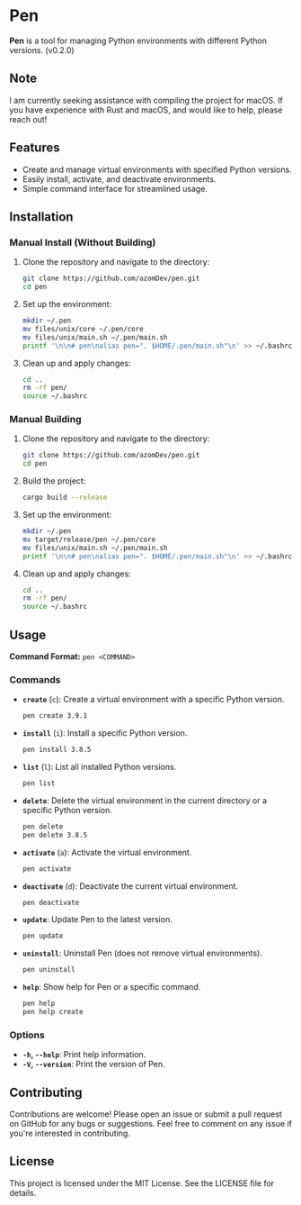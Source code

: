 # Pen

**Pen** is a tool for managing Python environments with different Python versions. (v0.2.0)

## Note
I am currently seeking assistance with compiling the project for macOS. If you have experience with Rust and macOS, and would like to help, please reach out!

## Features

- Create and manage virtual environments with specified Python versions.
- Easily install, activate, and deactivate environments.
- Simple command interface for streamlined usage.

## Installation

### Manual Install (Without Building)

1. Clone the repository and navigate to the directory:
    ```bash
    git clone https://github.com/azomDev/pen.git
    cd pen
    ```

2. Set up the environment:
    ```bash
    mkdir ~/.pen
    mv files/unix/core ~/.pen/core
    mv files/unix/main.sh ~/.pen/main.sh
    printf '\n\n# pen\nalias pen=". $HOME/.pen/main.sh"\n' >> ~/.bashrc
    ```

3. Clean up and apply changes:
    ```bash
    cd ..
    rm -rf pen/
    source ~/.bashrc
    ```

### Manual Building

1. Clone the repository and navigate to the directory:
    ```bash
    git clone https://github.com/azomDev/pen.git
    cd pen
    ```

2. Build the project:
    ```bash
    cargo build --release
    ```

3. Set up the environment:
    ```bash
    mkdir ~/.pen
    mv target/release/pen ~/.pen/core
    mv files/unix/main.sh ~/.pen/main.sh
    printf '\n\n# pen\nalias pen=". $HOME/.pen/main.sh"\n' >> ~/.bashrc
    ```

4. Clean up and apply changes:
    ```bash
    cd ..
    rm -rf pen/
    source ~/.bashrc
    ```

## Usage

**Command Format:** `pen <COMMAND>`

### Commands

- **`create`** (`c`): Create a virtual environment with a specific Python version.
    ```bash
    pen create 3.9.1
    ```

- **`install`** (`i`): Install a specific Python version.
    ```bash
    pen install 3.8.5
    ```

- **`list`** (`l`): List all installed Python versions.
    ```bash
    pen list
    ```

- **`delete`**: Delete the virtual environment in the current directory or a specific Python version.
    ```bash
    pen delete
    pen delete 3.8.5
    ```

- **`activate`** (`a`): Activate the virtual environment.
    ```bash
    pen activate
    ```

- **`deactivate`** (`d`): Deactivate the current virtual environment.
    ```bash
    pen deactivate
    ```

- **`update`**: Update Pen to the latest version.
    ```bash
    pen update
    ```

- **`uninstall`**: Uninstall Pen (does not remove virtual environments).
    ```bash
    pen uninstall
    ```

- **`help`**: Show help for Pen or a specific command.
    ```bash
    pen help
    pen help create
    ```

### Options

- **`-h`, `--help`**: Print help information.
- **`-V`, `--version`**: Print the version of Pen.

## Contributing

Contributions are welcome! Please open an issue or submit a pull request on GitHub for any bugs or suggestions. Feel free to comment on any issue if you're interested in contributing.

## License

This project is licensed under the MIT License. See the LICENSE file for details.
